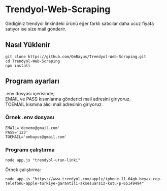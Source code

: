 # Trendyol-Web-Scraping
Girdiğiniz trendyol linkindeki ürünü eğer farklı satıcılar daha ucuz fiyata satıyor ise size mail gönderir.

## Nasıl Yüklenir
````
git clone https://github.com/OmBayus/Trendyol-Web-Scraping.git
cd Trendyol-Web-Scraping
npm install
````

## Program ayarları
.env dosyası içerisinde; <br/>
EMAIL ve PASS kısımlarına gönderici mail adresini giriyoruz.<br/>
TOEMAIL kısmına alıcı mail adresinin giriyoruz.

### Örnek .env dosyası
````
EMAIL='deneme@gmail.com'
PASS='123'
TOEMAIL='ombayus@gmail.com'
````

### Programı çalıştırma
````
node app.js "trendyol-urun-linki"
````
Örnek çalıştırma:

````
node app.js "https://www.trendyol.com/apple/iphone-11-64gb-beyaz-cep-telefonu-apple-turkiye-garantili-aksesuarsiz-kutu-p-65149494"
````

